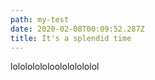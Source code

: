 ```yaml
---
path: my-test
date: 2020-02-08T00:09:52.287Z
title: It's a splendid time
---
```

lolololololoolololololol
